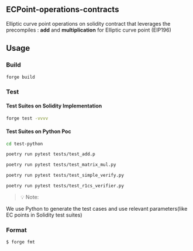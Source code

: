 ## ECPoint-operations-contracts


Elliptic curve point operations on solidity contract that leverages the precompiles : **add** and **multiplication** for Elliptic curve point (EIP196)

## Usage

### Build

```bash
forge build
```

### Test

#### Test Suites on Solidity Implementation

```bash
forge test -vvvv
```

#### Test Suites on Python Poc

```bash
cd test-python
```

```bash
poetry run pytest tests/test_add.p
```

```bash
poetry run pytest tests/test_matrix_mul.py
```

```bash
poetry run pytest tests/test_simple_verify.py
```

```bash
poetry run pytest tests/test_r1cs_verifier.py
```

> 💡 Note:

We use Python to generate the test cases and use relevant parameters(like EC points in Solidity test suites)

### Format

```bash
$ forge fmt
```